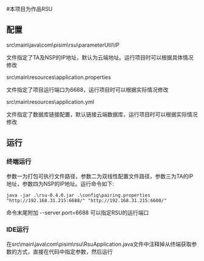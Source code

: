 #本项目为作品RSU

## 配置
src\main\java\com\pisim\rsu\parameterUtil\IP

文件指定了TA及NSP的IP地址，默认为云端地址。运行项目时可以根据具体情况修改

src\main\resources\application.properties 

文件指定了项目运行端口为6688，运行项目时可以根据实际情况修改

src\main\resources\application.yml

文件指定了数据库链接配置，默认链接云端数据库，运行项目时可以根据实际情况修改

## 运行
### 终端运行
参数一为打包可执行文件路径，参数二为双线性配置文件路径，参数三为TA的IP地址，参数四为NSP的IP地址。运行命令如下:

```java -jar .\rsu-0.4.0.jar .\config\pairing.properties "http://192.168.31.215:6688/" "http://192.168.31.215:6600/" ```

命令末尾附加 --server.port=6688 可以指定RSU的运行端口

### IDE运行
在src\main\java\com\pisim\rsu\RsuApplication.java文件中注释掉从终端获取参数的方式，直接在代码中指定参数，然后运行